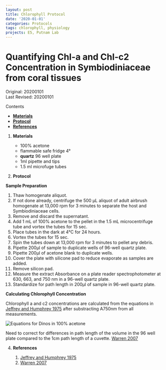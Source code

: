 ```yaml
---
layout: post
title: Chlorophyll Protocol
date: '2020-01-01'
categories: Protocols
tags: chlorophyll, physiology
projects: E5, Putnam Lab
---
```


# Quantifying Chl-a and Chl-c2 Concentration in Symbiodiniaceae from coral tissues 

Original: 20200101  
Last Revised: 20200101  

Contents  
- [**Materials**](#Materials)   
- [**Protocol**](#Protocol)  
- [**References**](#References)  
 
1. <a name="Materials"></a> **Materials**
    - 	100% acetone
    - 	flammable safe fridge 4°
    - 	**quartz** 96 well plate
    - 	1ml pipette and tips
    -  1.5 ml microfuge tubes

2. <a name="Protocol"></a> **Protocol**

**Sample Preparation**  
1. Thaw homogenate aliquot.  
2. If not done already, centrifuge the 500 μL aliquot of adult airbrush homogenate at 13,000 rpm for 3 minutes to separate the host and Symbiodiniaceae cells.  
3. Remove and discard the supernatant.  
4. Add 1 mL of 100% acetone to the pellet in the 1.5 mL microcentrifuge tube and vortex the tubes for 15 sec.  
5. Place tubes in the dark at 4°C for 24 hours.  
6. Vortex the tubes for 15 sec.  
7. Spin the tubes down at 13,000 rpm for 3 minutes to pellet any debris.  
8. Pipette 200µl of sample to duplicate wells of 96-well quartz plate.   
9. Pipette 200µl of acetone blank to duplicate wells.  
10. Cover the plate with silicone pad to reduce evaporate as samples are added.  
11. Remove silicon pad.   
12. Measure the extract Absorbance on a plate reader spectrophotometer at 630, 663, and 750 nm in a 96-well quartz plate.
13. Standardize for path length in 200µl of sample in 96-well quartz plate. 

**Calculating Chlorophyll Concentration**  

Chlorophyll a and c2 concentrations are calculated from the equations in [Jeffrey and Humphrey 1975](https://reader.elsevier.com/reader/sd/pii/S0015379617307783?token=0937035D38C07F29ADF00F1F2A21F20F221219B1CC11A444A4F84D16B98EC3A6AD941D191BA2135A68C98BA62A0B69FE) after substracting A750nm from all measurements.  

![Equations for Dinos in 100% acetone](/Users/hputnam/MyProjects/urol-e5/protocols/images/JH_EQ.png)

Need to correct for differences in path length of the volume in the 96 well plate compared to the 1cm path length of a cuvette. 
[Warren 2007](https://www.tandfonline.com/doi/full/10.1080/01904160802135092?casa_token=RqeUl1Ccg7AAAAAA%3A6SyNAs848qrRk1-Tf1g088xWD10z1Xngb8cmcgRvC3jYSYPugr2cL8QG9wFvrFj7xZF-pqqUozonRg)

4. <a name="References"></a> **References**

    1.  [Jeffrey and Humphrey 1975](https://reader.elsevier.com/reader/sd/pii/S0015379617307783?token=0937035D38C07F29ADF00F1F2A21F20F221219B1CC11A444A4F84D16B98EC3A6AD941D191BA2135A68C98BA62A0B69FE)
    2. [Warren 2007](https://www.tandfonline.com/doi/full/10.1080/01904160802135092?casa_token=RqeUl1Ccg7AAAAAA%3A6SyNAs848qrRk1-Tf1g088xWD10z1Xngb8cmcgRvC3jYSYPugr2cL8QG9wFvrFj7xZF-pqqUozonRg)


